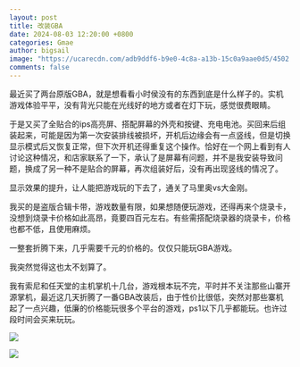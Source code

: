 ```yaml
---
layout: post
title: 改装GBA
date: 2024-08-03 12:20:00 +0800
categories: Gmae
author: bigsail
image: "https://ucarecdn.com/adb9ddf6-b9e0-4c8a-a13b-15c0a9aae0d5/4502.webp"
comments: false
---
```

最近买了两台原版GBA，就是想看看小时侯没有的东西到底是什么样子的。实机游戏体验平平，没有背光只能在光线好的地方或者在灯下玩，感觉很费眼睛。

于是又买了全贴合的ips高亮屏、搭配屏幕的外壳和按键、充电电池。买回来后组装起来，可能是因为第一次安装排线被损坏，开机后边缘会有一点竖线，但是切换显示模式后又恢复正常，但下次开机还得重复这个操作。恰好在一个网上看到有人讨论这种情况，和店家联系了一下，承认了是屏幕有问题，并不是我安装导致问题，换成了另一种不是贴合的屏幕，再次组装好后，没有再出现竖线的情况了。

显示效果的提升，让人能把游戏玩的下去了，通关了马里奥vs大金刚。

我买的是盗版合辑卡带，游戏数量有限，如果想随便玩游戏，还得再来个烧录卡，没想到烧录卡价格如此高昂，竟要四百元左右。有些需搭配烧录器的烧录卡，价格也都不低，且使用麻烦。

一整套折腾下来，几乎需要千元的价格的。仅仅只能玩GBA游戏。

我突然觉得这也太不划算了。

我有索尼和任天堂的主机掌机十几台，游戏根本玩不完，平时并不关注那些山寨开源掌机，最近这几天折腾了一番GBA改装后，由于性价比很低，突然对那些寨机起了一点兴趣，低廉的价格能玩很多个平台的游戏，ps1以下几乎都能玩。也许过段时间会买来玩玩。

![](https://ucarecdn.com/d9ce75c3-a372-4157-aeb4-9559fb61ad71/4501.webp)

![](https://ucarecdn.com/adb9ddf6-b9e0-4c8a-a13b-15c0a9aae0d5/4502.webp)